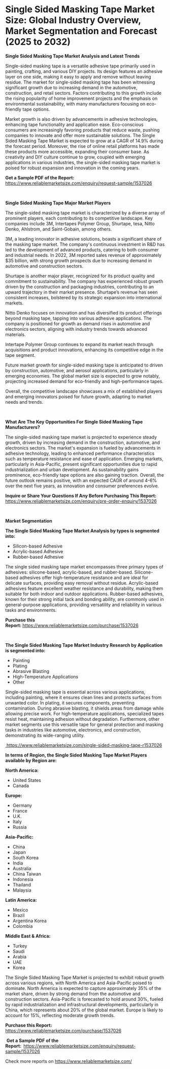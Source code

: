 <p><h1>Single Sided Masking Tape Market Size: Global Industry Overview, Market Segmentation and Forecast (2025 to 2032)</h1></p><p><strong>Single Sided Masking Tape Market Analysis and Latest Trends</strong></p>
<p><p>Single-sided masking tape is a versatile adhesive tape primarily used in painting, crafting, and various DIY projects. Its design features an adhesive layer on one side, making it easy to apply and remove without leaving residue. The market for single-sided masking tape has been witnessing significant growth due to increasing demand in the automotive, construction, and retail sectors. Factors contributing to this growth include the rising popularity of home improvement projects and the emphasis on environmental sustainability, with many manufacturers focusing on eco-friendly tape options.</p><p>Market growth is also driven by advancements in adhesive technologies, enhancing tape functionality and application ease. Eco-conscious consumers are increasingly favoring products that reduce waste, pushing companies to innovate and offer more sustainable solutions. The Single Sided Masking Tape Market is expected to grow at a CAGR of 14.9% during the forecast period. Moreover, the rise of online retail platforms has made these products more accessible, expanding their consumer base. As creativity and DIY culture continue to grow, coupled with emerging applications in various industries, the single-sided masking tape market is poised for robust expansion and innovation in the coming years.</p></p>
<p><strong>Get a Sample PDF of the Report:&nbsp;</strong> <a href="https://www.reliablemarketsize.com/enquiry/request-sample/1537026?utm_campaign=3198&utm_medium=2&utm_source=Github&utm_content=ia&utm_term=03042025&utm_id=single-sided-masking-tape">https://www.reliablemarketsize.com/enquiry/request-sample/1537026</a></p>
<p>&nbsp;</p>
<p><strong>Single Sided Masking Tape Major Market Players</strong></p>
<p><p>The single-sided masking tape market is characterized by a diverse array of prominent players, each contributing to its competitive landscape. Key companies include 3M, Intertapes Polymer Group, Shurtape, tesa, Nitto Denko, Ahlstrom, and Saint-Gobain, among others.</p><p>3M, a leading innovator in adhesive solutions, boasts a significant share of the masking tape market. The company's continuous investment in R&D has led to the development of advanced products, catering to both consumer and industrial needs. In 2022, 3M reported sales revenue of approximately $35 billion, with strong growth prospects due to increasing demand in automotive and construction sectors.</p><p>Shurtape is another major player, recognized for its product quality and commitment to sustainability. The company has experienced robust growth driven by the construction and packaging industries, contributing to an upward trajectory in their market presence. Shurtape’s revenue has seen consistent increases, bolstered by its strategic expansion into international markets.</p><p>Nitto Denko focuses on innovation and has diversified its product offerings beyond masking tape, tapping into various adhesive applications. The company is positioned for growth as demand rises in automotive and electronics sectors, aligning with industry trends towards advanced materials.</p><p>Intertape Polymer Group continues to expand its market reach through acquisitions and product innovations, enhancing its competitive edge in the tape segment.</p><p>Future market growth for single-sided masking tape is anticipated to driven by construction, automotive, and aerosol applications, particularly in emerging economies. The global market size is expected to grow notably, projecting increased demand for eco-friendly and high-performance tapes.</p><p>Overall, the competitive landscape showcases a mix of established players and emerging innovators poised for future growth, adapting to market needs and trends.</p></p>
<p>&nbsp;</p>
<p><strong>What Are The Key Opportunities For Single Sided Masking Tape Manufacturers?</strong></p>
<p><p>The single-sided masking tape market is projected to experience steady growth, driven by increasing demand in the construction, automotive, and electronics sectors. The market's expansion is fueled by advancements in adhesive technology, leading to enhanced performance characteristics such as temperature resistance and ease of application. Emerging markets, particularly in Asia-Pacific, present significant opportunities due to rapid industrialization and urban development. As sustainability gains prominence, eco-friendly tape options are also gaining traction. Overall, the future outlook remains positive, with an expected CAGR of around 4-6% over the next five years, as innovation and consumer preferences evolve.</p></p>
<p><strong>Inquire or Share Your Questions If Any Before Purchasing This Report:</strong> <a href="https://www.reliablemarketsize.com/enquiry/pre-order-enquiry/1537026?utm_campaign=3198&utm_medium=2&utm_source=Github&utm_content=ia&utm_term=03042025&utm_id=single-sided-masking-tape">https://www.reliablemarketsize.com/enquiry/pre-order-enquiry/1537026</a></p>
<p>&nbsp;</p>
<p><strong>Market Segmentation</strong></p>
<p><strong>The Single Sided Masking Tape Market Analysis by types is segmented into:</strong></p>
<p><ul><li>Silicon-based Adhesive</li><li>Acrylic-based Adhesive</li><li>Rubber-based Adhesive</li></ul></p>
<p><p>The single sided masking tape market encompasses three primary types of adhesives: silicone-based, acrylic-based, and rubber-based. Silicone-based adhesives offer high-temperature resistance and are ideal for delicate surfaces, providing easy removal without residue. Acrylic-based adhesives feature excellent weather resistance and durability, making them suitable for both indoor and outdoor applications. Rubber-based adhesives, known for their strong initial tack and bonding ability, are commonly used in general-purpose applications, providing versatility and reliability in various tasks and environments.</p></p>
<p><strong>Purchase this Report:&nbsp;</strong><a href="https://www.reliablemarketsize.com/purchase/1537026?utm_campaign=3198&utm_medium=2&utm_source=Github&utm_content=ia&utm_term=03042025&utm_id=single-sided-masking-tape">https://www.reliablemarketsize.com/purchase/1537026</a></p>
<p>&nbsp;</p>
<p><strong>The Single Sided Masking Tape Market Industry Research by Application is segmented into:</strong></p>
<p><ul><li>Painting</li><li>Plating</li><li>Abrasive Blasting</li><li>High-Temperature Applications</li><li>Other</li></ul></p>
<p><p>Single-sided masking tape is essential across various applications, including painting, where it ensures clean lines and protects surfaces from unwanted color. In plating, it secures components, preventing contamination. During abrasive blasting, it shields areas from damage while allowing precise work. For high-temperature applications, specialized tapes resist heat, maintaining adhesion without degradation. Furthermore, other market segments use this versatile tape for general protection and masking tasks in industries like automotive, electronics, and construction, demonstrating its wide-ranging utility.</p></p>
<p><a href="https://www.reliablemarketsize.com/single-sided-masking-tape-r1537026?utm_campaign=3198&utm_medium=2&utm_source=Github&utm_content=ia&utm_term=03042025&utm_id=single-sided-masking-tape">&nbsp;https://www.reliablemarketsize.com/single-sided-masking-tape-r1537026</a></p>
<p><strong>In terms of Region, the Single Sided Masking Tape Market Players available by Region are:</strong></p>
<p>
    <p> <strong> North America: </strong>
        <ul>
            <li>United States</li>
            <li>Canada</li>
        </ul>
        </p> 
    <p> <strong> Europe: </strong>
        <ul>
            <li>Germany</li>
            <li>France</li>
            <li>U.K.</li>
            <li>Italy</li>
            <li>Russia</li>
        </ul>
        </p> 
    <p> <strong> Asia-Pacific: </strong>
        <ul>
            <li>China</li>
            <li>Japan</li>
            <li>South Korea</li>
            <li>India</li>
            <li>Australia</li>
            <li>China Taiwan</li>
            <li>Indonesia</li>
            <li>Thailand</li>
            <li>Malaysia</li>
        </ul>
        </p> 
    <p> <strong> Latin America: </strong>
        <ul>
            <li>Mexico</li>
            <li>Brazil</li>
            <li>Argentina Korea</li>
            <li>Colombia</li>
        </ul>
        </p> 
    <p> <strong> Middle East & Africa: </strong>
        <ul>
            <li>Turkey</li>
            <li>Saudi</li>
            <li>Arabia</li>
            <li>UAE</li>
            <li>Korea</li>
        </ul>
    </p>
    </p>
<p><p>The Single Sided Masking Tape Market is projected to exhibit robust growth across various regions, with North America and Asia-Pacific poised to dominate. North America is expected to capture approximately 35% of the market share, driven by strong demand from the automotive and construction sectors. Asia-Pacific is forecasted to hold around 30%, fueled by rapid industrialization and infrastructural developments, particularly in China, which represents about 20% of the global market. Europe is likely to account for 15%, reflecting moderate growth trends.</p></p>
<p><strong>Purchase this Report: </strong><a href="https://www.reliablemarketsize.com/purchase/1537026?utm_campaign=3198&utm_medium=2&utm_source=Github&utm_content=ia&utm_term=03042025&utm_id=single-sided-masking-tape">https://www.reliablemarketsize.com/purchase/1537026</a></p>
<p>&nbsp;<strong>Get a Sample PDF of the Report:&nbsp;&nbsp;</strong><a href="https://www.reliablemarketsize.com/enquiry/request-sample/1537026?utm_campaign=3198&utm_medium=2&utm_source=Github&utm_content=ia&utm_term=03042025&utm_id=single-sided-masking-tape">https://www.reliablemarketsize.com/enquiry/request-sample/1537026</a></p>
<p><strong></strong></p>
<p>Check more reports on <a href="https://www.reliablemarketsize.com/?utm_campaign=3198&utm_medium=2&utm_source=Github&utm_content=ia&utm_term=03042025&utm_id=single-sided-masking-tape">https://www.reliablemarketsize.com/</a></p>